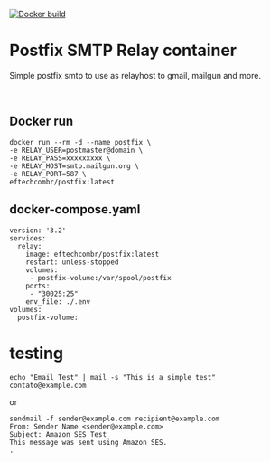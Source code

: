 [![Docker build](https://github.com/eftechcombr/postfix/actions/workflows/build-and-publish.yml/badge.svg)](https://github.com/eftechcombr/postfix/actions/workflows/build-and-publish.yml)


# Postfix SMTP Relay container

Simple postfix smtp to use as relayhost to gmail, mailgun and more. 

<br>




## Docker run

    docker run --rm -d --name postfix \
    -e RELAY_USER=postmaster@domain \
    -e RELAY_PASS=xxxxxxxxx \
    -e RELAY_HOST=smtp.mailgun.org \
    -e RELAY_PORT=587 \
    eftechcombr/postfix:latest

## docker-compose.yaml

    version: '3.2'
    services:
      relay:
        image: eftechcombr/postfix:latest
        restart: unless-stopped
        volumes: 
         - postfix-volume:/var/spool/postfix
        ports:
         - "30025:25"
        env_file: ./.env
    volumes:
      postfix-volume:



 # testing

    echo "Email Test" | mail -s "This is a simple test" contato@example.com
 
or

    sendmail -f sender@example.com recipient@example.com
    From: Sender Name <sender@example.com>
    Subject: Amazon SES Test                
    This message was sent using Amazon SES.                
    .




